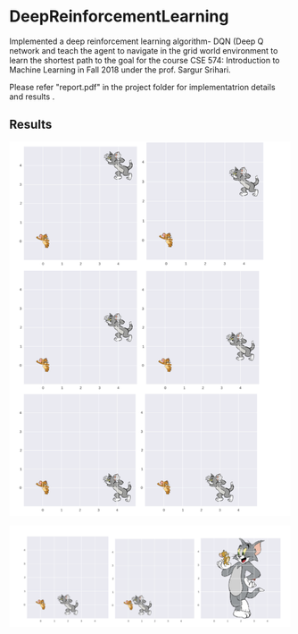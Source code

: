 # DeepReinforcementLearning

Implemented a deep reinforcement learning algorithm- DQN (Deep Q network and teach the agent to navigate in the grid world environment to learn the shortest path to the goal for the course CSE 574: Introduction to Machine Learning in Fall 2018 under the prof. Sargur Srihari.

Please refer "report.pdf" in the project folder for implementatrion details and results .

## Results
![alt text](https://github.com/snehamuppala/DeepReinforcementLearning/blob/master/result1.png)

![alt text](https://github.com/snehamuppala/DeepReinforcementLearning/blob/master/result2.png)
